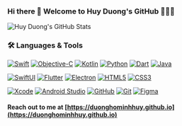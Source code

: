 ### Hi there 👋 Welcome to Huy Duong's GitHub 🥳🥳🥳

![Huy Duong's GitHub Stats](https://github-readme-stats.vercel.app/api?username=duonghominhhuy&show_icons=true&hide_border=true&theme=highcontrast)

### 🛠  Languages & Tools

[![Swift](https://img.shields.io/badge/-Swift-181717?style=flat&logo=swift&&logoColor=orange)](https://swift.org)
[![Objective-C](https://img.shields.io/badge/-Objective--C-gray?style=flat)](https://developer.apple.com/library/archive/documentation/Cocoa/Conceptual/ProgrammingWithObjectiveC/Introduction/Introduction.html)
[![Kotlin](https://img.shields.io/badge/-Kotlin-7675DF?style=flat&logo=kotlin&&logoColor=white)](https://kotlinlang.org)
[![Python](https://img.shields.io/badge/Python-FFA500?style=flat&logo=python&logoColor=white)](https://www.python.org) 
[![Dart](https://img.shields.io/badge/Dart-0175C2?style=flat&logo=dart&logoColor=white)](https://www.python.org) 
[![Java](https://img.shields.io/badge/Java-red?style=flat&logo=java&logoColor=white)](https://www.java.com/en/)
 
[![SwiftUI](https://img.shields.io/badge/SwiftUI-04228C?style=flat&logo=swift&logoColor=white)](https://developer.apple.com/xcode/swiftui/) 
[![Flutter](https://img.shields.io/badge/Flutter-218CF9?style=flat&logo=flutter&logoColor=white)](https://flutter.dev)
[![Electron](https://img.shields.io/badge/Electron-181717?style=flat&logo=electron&logoColor=A1E8F6)](https://www.electronjs.org)
[![HTML5](https://img.shields.io/badge/HTML5-red?style=flat&logo=html5&logoColor=white)](https://www.w3schools.com/html/)
[![CSS3](https://img.shields.io/badge/CSS3-blue?style=flat&logo=css3&logoColor=white)](https://www.w3schools.com/css/) 

[![Xcode](https://img.shields.io/badge/Xcode-181717?style=flat&logo=xcode&logoColor=4FBAF8)](https://developer.apple.com/xcode/)
[![Android Studio](https://img.shields.io/badge/Android_Studio-4D7C34?style=flat&logo=android-studio&logoColor=white)](https://developer.android.com/studio) 
[![GitHub](https://img.shields.io/badge/GitHub-181717?style=flat&logo=github&logoColor=white)](https://github.com/duonghominhhuy) 
[![Git](https://img.shields.io/badge/Git-F05032?style=flat&logo=git&logoColor=white)](https://git-scm.com) 
[![Figma](https://img.shields.io/badge/Figma-5658FB?style=flat&logo=figma&logoColor=white)](https://www.figma.com) 

#### Reach out to me at [https://duonghominhhuy.github.io](https://duonghominhhuy.github.io)

<!--
**duonghominhhuy/duonghominhhuy** is a ✨ _special_ ✨ repository because its `README.md` (this file) appears on your GitHub profile.

Here are some ideas to get you started:

- 🔭 I’m currently working on ...
- 🌱 I’m currently learning ...
- 👯 I’m looking to collaborate on ...
- 🤔 I’m looking for help with ...
- 💬 Ask me about ...
- 📫 How to reach me: ...
- 😄 Pronouns: ...
- ⚡ Fun fact: ...
-->
